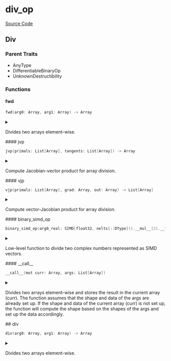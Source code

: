 



# div_op
  
[Source Code](https://github.com/endia-ai/Endia/tree/main/endia/functional/binary_ops/div_op.mojo)  
  

## Div
  
  
  

### Parent Traits
  

- AnyType
- DifferentiableBinaryOp
- UnknownDestructibility
  

### Functions

#### fwd


```swift
fwd(arg0: Array, arg1: Array) -> Array
```  
<details markdown="1" style="border: none; bg-color: none; box-shadow: none;">  
<summary style="border: none; bg-color: none; box-shadow: none;">  
  
Divides two arrays element-wise.  
</summary>  
  
#### Args:  

* arg0 `Array`: The first input array.
* arg1 `Array`: The second input array.
  
#### Returns:  
  
The element-wise division of arg0 and arg1.  
Type: `Array`  
  
  


#### Examples:
```python
a = Array([[1, 2], [3, 4]])
b = Array([[5, 6], [7, 8]])
result = div(a, b)
print(result)
```

#### This function supports
- Broadcasting.
- Automatic differentiation (forward and reverse modes).
- Complex valued arguments.  
</details>
#### jvp


```swift
jvp(primals: List[Array], tangents: List[Array]) -> Array
```  
<details markdown="1" style="border: none; bg-color: none; box-shadow: none;">  
<summary style="border: none; bg-color: none; box-shadow: none;">  
  
Compute Jacobian-vector product for array division.  
</summary>  
  
#### Args:  

* primals `List[Array]`: Primal input arrays.
* tangents `List[Array]`: Tangent vectors.
  
#### Returns:  
  
Array: Jacobian-vector product.  
Type: `Array`  
  
  


#### Note:
Implements forward-mode automatic differentiation for division.
The result represents how the output changes with respect to
infinitesimal changes in the inputs along the directions specified by the tangents.

#### See Also:
div_vjp: Reverse-mode autodiff for division.  
</details>
#### vjp


```swift
vjp(primals: List[Array], grad: Array, out: Array) -> List[Array]
```  
<details markdown="1" style="border: none; bg-color: none; box-shadow: none;">  
<summary style="border: none; bg-color: none; box-shadow: none;">  
  
Compute vector-Jacobian product for array division.  
</summary>  
  
#### Args:  

* primals `List[Array]`: Primal input arrays.
* grad `Array`: Gradient of the output with respect to some scalar function.
* out `Array`: The output of the forward pass.
  
#### Returns:  
  
List[Array]: Gradients with respect to each input.  
Type: `List[Array]`  
  
  


#### Note:
Implements reverse-mode automatic differentiation for division.
Returns arrays with shape zero for inputs that do not require gradients.

#### See Also:
div_jvp: Forward-mode autodiff for division.  
</details>
#### binary_simd_op


```swift
binary_simd_op(arg0_real: SIMD[float32, nelts[::DType]().__mul__(2).__floordiv__(2)], arg1_real: SIMD[float32, nelts[::DType]().__mul__(2).__floordiv__(2)], arg0_imag: SIMD[float32, nelts[::DType]().__mul__(2).__floordiv__(2)], arg1_imag: SIMD[float32, nelts[::DType]().__mul__(2).__floordiv__(2)]) -> Tuple[SIMD[float32, nelts[::DType]().__mul__(2).__floordiv__(2)], SIMD[float32, nelts[::DType]().__mul__(2).__floordiv__(2)]]
```  
<details markdown="1" style="border: none; bg-color: none; box-shadow: none;">  
<summary style="border: none; bg-color: none; box-shadow: none;">  
  
Low-level function to divide two complex numbers represented as SIMD vectors.  
</summary>  
  
#### Args:  

* arg0_real `SIMD[float32, nelts[::DType]().__mul__(2).__floordiv__(2)]`: The real part of the first complex number.
* arg1_real `SIMD[float32, nelts[::DType]().__mul__(2).__floordiv__(2)]`: The real part of the second complex number.
* arg0_imag `SIMD[float32, nelts[::DType]().__mul__(2).__floordiv__(2)]`: The imaginary part of the first complex number.
* arg1_imag `SIMD[float32, nelts[::DType]().__mul__(2).__floordiv__(2)]`: The imaginary part of the second complex number.
  
#### Returns:  
  
The real and imaginary parts of the division of the two complex numbers as a tuple.  
Type: `Tuple[SIMD[float32, nelts[::DType]().__mul__(2).__floordiv__(2)], SIMD[float32, nelts[::DType]().__mul__(2).__floordiv__(2)]]`  
  
  
</details>
#### __call__


```swift
__call__(mut curr: Array, args: List[Array])
```  
<details markdown="1" style="border: none; bg-color: none; box-shadow: none;">  
<summary style="border: none; bg-color: none; box-shadow: none;">  
  
Divides two arrays element-wise and stores the result in the current array (curr). The function assumes that the shape and data of the args are already set up. If the shape and data of the current array (curr) is not set up, the function will compute the shape based on the shapes of the args and set up the data accordingly.  
</summary>  
  
#### Args:  

* curr `Array`: The current array, must be mutable.
* args `List[Array]`: The two arrays to divide.
  
  
</details>
## div


```swift
div(arg0: Array, arg1: Array) -> Array
```  
<details markdown="1" style="border: none; bg-color: none; box-shadow: none;">  
<summary style="border: none; bg-color: none; box-shadow: none;">  
  
Divides two arrays element-wise.  
</summary>  
  
#### Args:  

* arg0 `Array`: The first input array.
* arg1 `Array`: The second input array.
  
#### Returns:  
  
The element-wise division of the two input arrays.  
Type: `Array`  
  
  


#### Examples:
```python
a = Array([[1, 2], [3, 4]])
b = Array([[5, 6], [7, 8]])
result = div([a, b])
print(result)
```

#### This function supports
- Broadcasting.
- Automatic differentiation (forward and reverse modes).
- Complex valued arguments.  
</details>